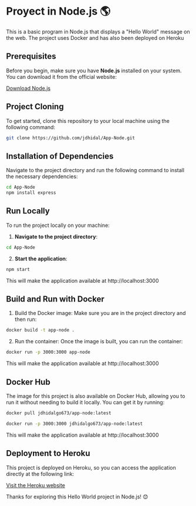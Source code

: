 # Proyect in Node.js 🌎

This is a basic program in Node.js that displays a "Hello World" message on the web. The project uses Docker and has also been deployed on Heroku

## Prerequisites

Before you begin, make sure you have **Node.js** installed on your system. You can download it from the official website:

[Download Node.js](https://nodejs.org)


## Project Cloning

To get started, clone this repository to your local machine using the following command:

```bash
git clone https://github.com/jdhidal/App-Node.git
```

## Installation of Dependencies

Navigate to the project directory and run the following command to install the necessary dependencies:

```bash
cd App-Node
npm install express
```

## Run Locally

To run the project locally on your machine:

1. **Navigate to the project directory**:
```bash
cd App-Node
```

2. **Start the application**:
```bash
npm start
```
This will make the application available at http://localhost:3000

## Build and Run with Docker

1. Build the Docker image: Make sure you are in the project directory and then run:
```bash
docker build -t app-node .
```

2. Run the container: Once the image is built, you can run the container:
```bash
docker run -p 3000:3000 app-node
```
This will make the application available at http://localhost:3000

## Docker Hub

The image for this project is also available on Docker Hub, allowing you to run it without needing to build it locally. You can get it by running:

```bash
docker pull jdhidalgo673/app-node:latest
```

```bash
docker run -p 3000:3000 jdhidalgo673/app-node:latest
```
This will make the application available at http://localhost:3000

## Deployment to Heroku

This project is deployed on Heroku, so you can access the application directly at the following link:

[Visit the Heroku website](https://app-nodes-b862f5eff1b2.herokuapp.com/)



Thanks for exploring this Hello World project in Node.js! 😊
